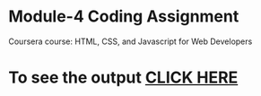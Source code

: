 

# Module-4 Coding Assignment

Coursera course: HTML, CSS, and Javascript for Web Developers

# To see the output [CLICK HERE](https://ajaykoushik13.github.io/Coursera-HTML-CSS-and-JavaScript-for-Web-Developers/Assignments/Module%204/)

